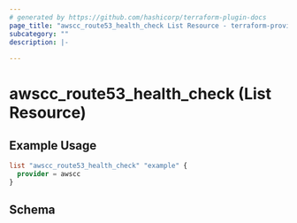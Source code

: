 ```yaml
---
# generated by https://github.com/hashicorp/terraform-plugin-docs
page_title: "awscc_route53_health_check List Resource - terraform-provider-awscc"
subcategory: ""
description: |-
  
---
```


# awscc_route53_health_check (List Resource)



## Example Usage

```terraform
list "awscc_route53_health_check" "example" {
  provider = awscc
}
```

<!-- schema generated by tfplugindocs -->
## Schema
